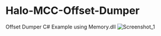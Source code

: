 # Halo-MCC-Offset-Dumper
Offset Dumper C# Example using Memory.dll
![Screenshot_1](https://user-images.githubusercontent.com/92890425/164352087-855cc328-2667-4153-b2a6-904fed6601ff.png)
